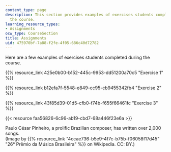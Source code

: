 ```yaml
---
content_type: page
description: This section provides examples of exercises students completed during
  the course.
learning_resource_types:
- Assignments
ocw_type: CourseSection
title: Assignments
uid: 475970bf-7a88-f2fe-4f05-686c40d72782
---
```


Here are a few examples of exercises students completed during the course.

{{% resource_link 425e0b00-b152-445c-9953-dd51200a70c5 "Exercise 1" %}}

{{% resource_link b12efa7f-5548-e849-cc95-cb9455342fb4 "Exercise 2" %}}

{{% resource_link 43f85d39-01d5-cfb0-f74b-f655f66461fc "Exercise 3" %}}

{{< resource faa56826-6c96-ab19-cbd7-68a446f23e6a >}}  

Paulo César Pinheiro, a prolific Brazilian composer, has written over 2,000 songs.  
(Image by {{% resource_link "4ccae736-b5e9-4f7c-b75b-f06058f17d45" "26° Prêmio da Música Brasileira" %}} on Wikipedia. CC: BY.)